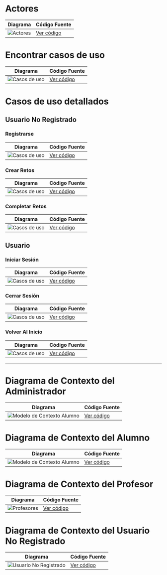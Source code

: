 # Actores

| Diagrama | Código Fuente |
|----------|---------------|
| ![Actores](https://github.com/celiabecerril/24-25-IdSw1-SDR/blob/main/Documentos/Imagenes/Actores/Actores.svg) | [Ver código](https://github.com/celiabecerril/24-25-IdSw1-SDR/blob/main/Documentos/Actores/Actores.puml) |

# Encontrar casos de uso 

| Diagrama | Código Fuente |
|----------|---------------|
| ![Casos de uso](https://github.com/celiabecerril/24-25-IdSw1-SDR/blob/main/Documentos/Imagenes/CasosDeUso/CasosDeUso.svg) | [Ver código](https://github.com/celiabecerril/24-25-IdSw1-SDR/blob/main/Documentos/CasosUso/CasosUso.puml) |

# Casos de uso detallados

## Usuario No Registrado
### Registrarse 
| Diagrama | Código Fuente |
|----------|---------------|
| ![Casos de uso](https://github.com/celiabecerril/24-25-IdSw1-SDR/blob/main/Documentos/Imagenes/DetallarCasosDeUso/Registrarse.svg) | [Ver código](https://github.com/celiabecerril/24-25-IdSw1-SDR/blob/main/Documentos/DetallarCasosDeUso/Registrarse.puml) |

### Crear Retos 
| Diagrama | Código Fuente |
|----------|---------------|
| ![Casos de uso](https://github.com/celiabecerril/24-25-IdSw1-SDR/blob/main/Documentos/Imagenes/DetallarCasosDeUso/CrearRetos.svg) | [Ver código](https://github.com/celiabecerril/24-25-IdSw1-SDR/blob/main/Documentos/DetallarCasosDeUso/CrearRetos.puml) |

### Completar Retos 
| Diagrama | Código Fuente |
|----------|---------------|
| ![Casos de uso](https://github.com/celiabecerril/24-25-IdSw1-SDR/blob/main/Documentos/Imagenes/DetallarCasosDeUso/CompletarRetos.svg) | [Ver código](https://github.com/celiabecerril/24-25-IdSw1-SDR/blob/main/Documentos/DetallarCasosDeUso/CrearRetos.puml) |

## Usuario 
### Iniciar Sesión 
| Diagrama | Código Fuente |
|----------|---------------|
| ![Casos de uso](https://github.com/celiabecerril/24-25-IdSw1-SDR/blob/main/Documentos/Imagenes/DetallarCasosDeUso/IniciarSesion.svg) | [Ver código](https://github.com/celiabecerril/24-25-IdSw1-SDR/blob/main/Documentos/DetallarCasosDeUso/IniciarSesion.puml) |

### Cerrar Sesión 
| Diagrama | Código Fuente |
|----------|---------------|
| ![Casos de uso](https://github.com/celiabecerril/24-25-IdSw1-SDR/blob/main/Documentos/Imagenes/DetallarCasosDeUso/CerrarSesion.svg) | [Ver código](https://github.com/celiabecerril/24-25-IdSw1-SDR/blob/main/Documentos/DetallarCasosDeUso/CerrarSesion.puml) |

### Volver Al Inicio 
| Diagrama | Código Fuente |
|----------|---------------|
| ![Casos de uso](https://github.com/celiabecerril/24-25-IdSw1-SDR/blob/main/Documentos/Imagenes/DetallarCasosDeUso/VolverAlInicio.svg) | [Ver código](https://github.com/celiabecerril/24-25-IdSw1-SDR/blob/main/Documentos/DetallarCasosDeUso/VolverAlInicio.puml) |

---

# Diagrama de Contexto del Administrador
| Diagrama | Código Fuente |
|----------|---------------|
| ![Modelo de Contexto Alumno](https://github.com/celiabecerril/24-25-IdSw1-SDR/blob/main/Documentos/Imagenes/DiagramasContexto/AdminContexto.svg) | [Ver código](https://github.com/celiabecerril/24-25-IdSw1-SDR/blob/main/Documentos/ModeloDeContexto/AdministradorContexto.puml) |

# Diagrama de Contexto del Alumno
| Diagrama | Código Fuente |
|----------|---------------|
| ![Modelo de Contexto Alumno](https://github.com/celiabecerril/24-25-IdSw1-SDR/blob/main/Documentos/Imagenes/DiagramasContexto/AlumnoContexto.svg) | [Ver código](https://github.com/celiabecerril/24-25-IdSw1-SDR/blob/main/Documentos/ModeloDeContexto/AlumnosContexto.puml) |

# Diagrama de Contexto del Profesor
| Diagrama | Código Fuente |
|----------|---------------|
| ![Profesores](https://github.com/celiabecerril/24-25-IdSw1-SDR/blob/main/Documentos/Imagenes/DiagramasContexto/ProfesorContexto.svg) | [Ver código](https://github.com/celiabecerril/24-25-IdSw1-SDR/blob/main/Documentos/ModeloDeContexto/ProfesorContexto.puml) |

# Diagrama de Contexto del Usuario No Registrado
| Diagrama | Código Fuente |
|----------|---------------|
| ![Usuario No Registrado](https://github.com/celiabecerril/24-25-IdSw1-SDR/blob/main/Documentos/Imagenes/DiagramasContexto/UsuarioNoRegistradoContexto.svg) | [Ver código](https://github.com/celiabecerril/24-25-IdSw1-SDR/blob/main/Documentos/ModeloDeContexto/UsuarioNoRegistradoContexto.puml) |

